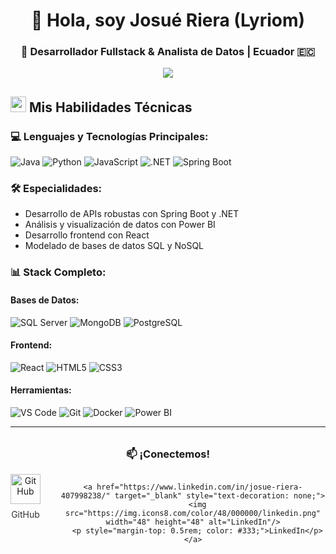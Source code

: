 <h1 align="center">👋 Hola, soy Josué Riera (Lyriom)</h1>
<h3 align="center">🚀 Desarrollador Fullstack & Analista de Datos | Ecuador 🇪🇨</h3>

<p align="center">
  <img src="https://user-images.githubusercontent.com/73097560/115834477-dbab4500-a447-11eb-908a-139a6edaec5c.gif">
</p>

## <img src="https://media2.giphy.com/media/QssGEmpkyEOhBCb7e1/giphy.gif" width="25"><b> Mis Habilidades Técnicas</b>

### 💻 Lenguajes y Tecnologías Principales:
<p align="left">
  <img src="https://img.shields.io/badge/Java-ED8B00?style=for-the-badge&logo=openjdk&logoColor=white" alt="Java">
  <img src="https://img.shields.io/badge/Python-3776AB?style=for-the-badge&logo=python&logoColor=white" alt="Python">
  <img src="https://img.shields.io/badge/JavaScript-F7DF1E?style=for-the-badge&logo=javascript&logoColor=black" alt="JavaScript">
  <img src="https://img.shields.io/badge/.NET-512BD4?style=for-the-badge&logo=dotnet&logoColor=white" alt=".NET">
  <img src="https://img.shields.io/badge/Spring_Boot-6DB33F?style=for-the-badge&logo=springboot&logoColor=white" alt="Spring Boot">
</p>

### 🛠️ Especialidades:
- Desarrollo de APIs robustas con Spring Boot y .NET
- Análisis y visualización de datos con Power BI
- Desarrollo frontend con React
- Modelado de bases de datos SQL y NoSQL

### 📊 Stack Completo:

#### Bases de Datos:
![SQL Server](https://img.shields.io/badge/Microsoft_SQL_Server-CC2927?style=for-the-badge&logo=microsoftsqlserver&logoColor=white)
![MongoDB](https://img.shields.io/badge/MongoDB-47A248?style=for-the-badge&logo=mongodb&logoColor=white)
![PostgreSQL](https://img.shields.io/badge/PostgreSQL-4169E1?style=for-the-badge&logo=postgresql&logoColor=white)

#### Frontend:
![React](https://img.shields.io/badge/React-20232A?style=for-the-badge&logo=react&logoColor=61DAFB)
![HTML5](https://img.shields.io/badge/HTML5-E34F26?style=for-the-badge&logo=html5&logoColor=white)
![CSS3](https://img.shields.io/badge/CSS3-1572B6?style=for-the-badge&logo=css3&logoColor=white)

#### Herramientas:
![VS Code](https://img.shields.io/badge/VS_Code-007ACC?style=for-the-badge&logo=visualstudiocode&logoColor=white)
![Git](https://img.shields.io/badge/Git-F05032?style=for-the-badge&logo=git&logoColor=white)
![Docker](https://img.shields.io/badge/Docker-2496ED?style=for-the-badge&logo=docker&logoColor=white)
![Power BI](https://img.shields.io/badge/PowerBI-F2C811?style=for-the-badge&logo=Power%20BI&logoColor=black)

---

<div align="center" style="margin: 2rem 0;">
  <h3>📫 ¡Conectemos!</h3>
  
  <div style="display: flex; justify-content: center; gap: 2rem;">
    <a href="https://github.com/Lyriom" target="_blank" style="text-decoration: none;">
      <img src="https://img.icons8.com/fluency/48/000000/github.png" width="48" height="48" alt="GitHub"/>
      <p style="margin-top: 0.5rem; color: #333;">GitHub</p>
    </a>
    
    <a href="https://www.linkedin.com/in/josue-riera-407998238/" target="_blank" style="text-decoration: none;">
      <img src="https://img.icons8.com/color/48/000000/linkedin.png" width="48" height="48" alt="LinkedIn"/>
      <p style="margin-top: 0.5rem; color: #333;">LinkedIn</p>
    </a>
  </div>
</div>
